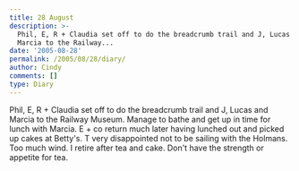 ```yaml
---
title: 28 August
description: >-
  Phil, E, R + Claudia set off to do the breadcrumb trail and J, Lucas and
  Marcia to the Railway...
date: '2005-08-28'
permalink: /2005/08/28/diary/
author: Cindy
comments: []
type: Diary
---
```


Phil, E, R + Claudia set off to do the breadcrumb trail and J, Lucas and Marcia to the Railway Museum. Manage to bathe and get up in time for lunch with Marcia. E + co return much later having lunched out and picked up cakes at Betty's. T very disappointed not to be sailing with the Holmans. Too much wind. I retire after tea and cake. Don't have the strength or appetite for tea.
